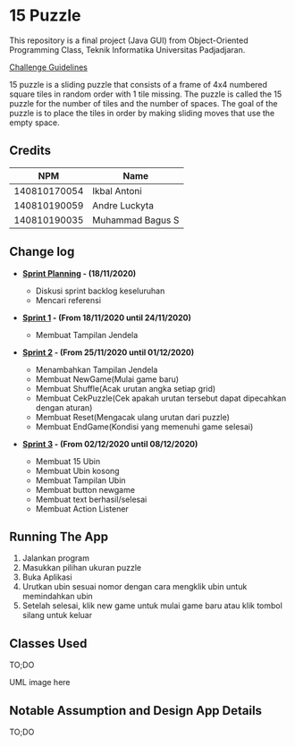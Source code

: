 # 15 Puzzle

This repository is a final project (Java GUI) from Object-Oriented Programming Class, Teknik Informatika Universitas Padjadjaran. 

[Challenge Guidelines](challenge-guideline.md)

15 puzzle is a sliding puzzle that consists of a frame of 4x4 numbered square tiles in random order with 1 tile missing. The puzzle is called the 15 puzzle for the number of tiles and the number of spaces. The goal of the puzzle is to place the tiles in order by making sliding moves that use the empty space. 

## Credits
| NPM           | Name           |
| ------------- |----------------|
| 140810170054  |Ikbal Antoni    |
| 140810190059  |Andre Luckyta   |
| 140810190035  |Muhammad Bagus S|

## Change log
- **[Sprint Planning](changelog/sprint-planning.md) - (18/11/2020)** 
   - Diskusi sprint backlog keseluruhan
   - Mencari referensi

- **[Sprint 1](changelog/sprint-1.md) - (From 18/11/2020 until 24/11/2020)** 
   - Membuat Tampilan Jendela

- **[Sprint 2](changelog/sprint-2.md) - (From 25/11/2020 until 01/12/2020)** 
   - Menambahkan Tampilan Jendela
   - Membuat NewGame(Mulai game baru)
   - Membuat Shuffle(Acak urutan angka setiap grid)
   - Membuat CekPuzzle(Cek apakah urutan tersebut dapat dipecahkan dengan aturan)
   - Membuat Reset(Mengacak ulang urutan dari puzzle)
   - Membuat EndGame(Kondisi yang memenuhi game selesai)
   
- **[Sprint 3](changelog/sprint-3.md) - (From 02/12/2020 until 08/12/2020)** 
   - Membuat 15 Ubin
   - Membuat Ubin kosong
   - Membuat Tampilan Ubin
   - Membuat button newgame
   - Membuat text berhasil/selesai
   - Membuat Action Listener
   

## Running The App

1. Jalankan program
2. Masukkan pilihan ukuran puzzle
3. Buka Aplikasi
4. Urutkan ubin sesuai nomor dengan cara mengklik ubin untuk memindahkan ubin
5. Setelah selesai, klik new game untuk mulai game baru atau klik tombol silang untuk keluar

## Classes Used

TO;DO

UML image here

## Notable Assumption and Design App Details

TO;DO
